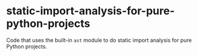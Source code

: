# static-import-analysis-for-pure-python-projects
Code that uses the built-in `ast` module to do static import analysis for pure Python projects.
